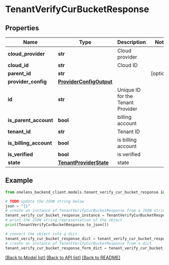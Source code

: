 # TenantVerifyCurBucketResponse


## Properties

Name | Type | Description | Notes
------------ | ------------- | ------------- | -------------
**cloud_provider** | **str** | Cloud provider | 
**cloud_id** | **str** | Cloud ID | 
**parent_id** | **str** |  | [optional] 
**provider_config** | [**ProviderConfigOutput**](ProviderConfigOutput.md) |  | 
**id** | **str** | Unique ID for the Tenant Provider | 
**is_parent_account** | **bool** | billing account | 
**tenant_id** | **str** | Tenant ID | 
**is_billing_account** | **bool** | is billing account | 
**is_verified** | **bool** | is verified | 
**state** | [**TenantProviderState**](TenantProviderState.md) | state | 

## Example

```python
from onelens_backend_client.models.tenant_verify_cur_bucket_response import TenantVerifyCurBucketResponse

# TODO update the JSON string below
json = "{}"
# create an instance of TenantVerifyCurBucketResponse from a JSON string
tenant_verify_cur_bucket_response_instance = TenantVerifyCurBucketResponse.from_json(json)
# print the JSON string representation of the object
print(TenantVerifyCurBucketResponse.to_json())

# convert the object into a dict
tenant_verify_cur_bucket_response_dict = tenant_verify_cur_bucket_response_instance.to_dict()
# create an instance of TenantVerifyCurBucketResponse from a dict
tenant_verify_cur_bucket_response_form_dict = tenant_verify_cur_bucket_response.from_dict(tenant_verify_cur_bucket_response_dict)
```
[[Back to Model list]](../README.md#documentation-for-models) [[Back to API list]](../README.md#documentation-for-api-endpoints) [[Back to README]](../README.md)


